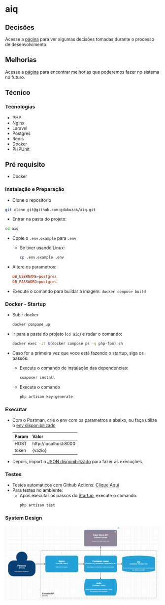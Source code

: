 # aiq

## Decisões

Acesse a [página](/docs/decisoes.md) para ver algumas decisões tomadas durante o processo de desenvolvimento.

## Melhorias

Acesse a [página](/docs/melhorias.md) para encontrar melhorias que poderemos fazer no sistema no futuro.

## Técnico

### Tecnologias

- PHP
- Nginx
- Laravel
- Postgres
- Redis
- Docker
- PHPUnit

## Pré requisito

- Docker

### Instalação e Preparação

- Clone o repositorio

```sh
git clone git@github.com:gdakuzak/aiq.git
```

- Entrar na pasta do projeto:

```sh
cd aiq
```

- Copie o `.env.example` para `.env`

  - Se tiver usando Linux:

    ```sh
    cp .env.example .env
    ```

- Altere os parametros:

  ```conf
  DB_USERNAME=postgres
  DB_PASSWORD=postgres
  ```
  
- Execute o comando para buildar a imagem: `docker compose build`

### Docker - Startup

- Subir docker

  ```sh
  docker compose up
  ```

- ir para a pasta do projeto (`cd aiq`) e rodar o comando:

  ```sh
  docker exec -it $(docker compose ps -q php-fpm) sh
  ```

- Caso for a primeira vez que voce está fazendo o startup, siga os passos:
  - Execute o comando de instalação das dependencias:
  
    ```sh
    composer install
    ```

  - Execute o comando

    ```sh
    php artisan key:generate
    ```

### Executar

- Com o Postman, crie o env com os parametros a abaixo, ou faça utilize o [env disponibilizado](/docs/aiq-env.postman_environment.json)

  | Param | Valor |
  | --- | --- |
  | HOST | http://localhost:8000|
  | token | {vazio} |

- Depois, import o [JSON disponibilizado](/docs/aiq.postman_collection.json) para fazer as execuções.


### Testes

- Testes automaticos com Github Actions: [Clique Aqui](https://github.com/gdakuzak/aiq/actions/workflows/tests.yaml)
- Para testes no ambiente:
  - Após executar os passos do [Startup](#docker---startup), execute o comando:
    ```sh
    php artisan test
    ```



### System Design

![System Design](/docs/SystemDesign.png)